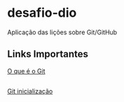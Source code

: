 # desafio-dio
Aplicação das lições sobre Git/GitHub

## Links Importantes
[O que é o Git](https://github.com/git-guides)
##
[Git inicialização](https://github.com/git-guides/git-init)

